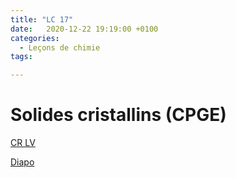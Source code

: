```yaml
---
title: "LC 17"
date:   2020-12-22 19:19:00 +0100
categories:
  - Leçons de chimie
tags:

---
```

# Solides cristallins (CPGE)

[CR LV](/assets/pdf/LC17.pdf)

<object class="pdf fitvidsignore" data="/assets/pdf/LC17.pdf" type="application/pdf"></object>

<a href="/assets/pptx/LC17.pptx" download>Diapo</a>

